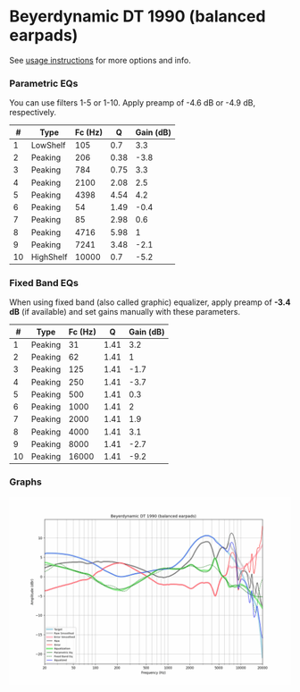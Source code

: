 # Beyerdynamic DT 1990 (balanced earpads)
See [usage instructions](https://github.com/jaakkopasanen/AutoEq#usage) for more options and info.

### Parametric EQs
You can use filters 1-5 or 1-10. Apply preamp of -4.6 dB or -4.9 dB, respectively.

|   # | Type      |   Fc (Hz) |    Q |   Gain (dB) |
|-----|-----------|-----------|------|-------------|
|   1 | LowShelf  |       105 | 0.7  |         3.3 |
|   2 | Peaking   |       206 | 0.38 |        -3.8 |
|   3 | Peaking   |       784 | 0.75 |         3.3 |
|   4 | Peaking   |      2100 | 2.08 |         2.5 |
|   5 | Peaking   |      4398 | 4.54 |         4.2 |
|   6 | Peaking   |        54 | 1.49 |        -0.4 |
|   7 | Peaking   |        85 | 2.98 |         0.6 |
|   8 | Peaking   |      4716 | 5.98 |         1   |
|   9 | Peaking   |      7241 | 3.48 |        -2.1 |
|  10 | HighShelf |     10000 | 0.7  |        -5.2 |

### Fixed Band EQs
When using fixed band (also called graphic) equalizer, apply preamp of **-3.4 dB** (if available) and set gains manually with these parameters.

|   # | Type    |   Fc (Hz) |    Q |   Gain (dB) |
|-----|---------|-----------|------|-------------|
|   1 | Peaking |        31 | 1.41 |         3.2 |
|   2 | Peaking |        62 | 1.41 |         1   |
|   3 | Peaking |       125 | 1.41 |        -1.7 |
|   4 | Peaking |       250 | 1.41 |        -3.7 |
|   5 | Peaking |       500 | 1.41 |         0.3 |
|   6 | Peaking |      1000 | 1.41 |         2   |
|   7 | Peaking |      2000 | 1.41 |         1.9 |
|   8 | Peaking |      4000 | 1.41 |         3.1 |
|   9 | Peaking |      8000 | 1.41 |        -2.7 |
|  10 | Peaking |     16000 | 1.41 |        -9.2 |

### Graphs
![](./Beyerdynamic%20DT%201990%20(balanced%20earpads).png)

